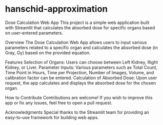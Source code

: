 # hanschid-approximation
Dose Calculation Web App
This project is a simple web application built with Streamlit that calculates the absorbed dose for specific organs based on user-entered parameters.

Overview
The Dose Calculation Web App allows users to input various parameters related to a specific organ and calculates the absorbed dose (in Gray, Gy) based on the provided equation.

Features
Selection of Organs: Users can choose between Left Kidney, Right Kidney, or Liver.
Parameter Inputs: Various parameters such as Total Count, Time Point in Hours, Time per Projection, Number of Images, Volume, and calibration factor can be entered.
Calculation of Absorbed Dose: Upon user request, the app calculates and displays the absorbed dose for the chosen organ.


How to Contribute
Contributions are welcome! If you wish to improve this app or fix any issues, feel free to open a pull request.


Acknowledgments
Special thanks to the Streamlit team for providing an easy-to-use framework for building web apps.
